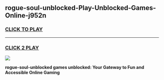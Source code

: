 
## rogue-soul-unblocked-Play-Unblocked-Games-Online-j952n
<h3>
<a href="https://premium76.site?title=rogue-soul-unblocked&ref=25A">CLICK TO PLAY</a></h3>
<hr>

<h3>
<a href="https://premium76.site?title=rogue-soul-unblocked&ref=25A">CLICK 2 PLAY</a>
  
</h3>

<a href="https://premium76.site?title=rogue-soul-unblocked&ref=25A"><img src="https://clearcache.store/games.png"></a>


**rogue-soul-unblocked games unblocked: Your Gateway to Fun and Accessible Online Gaming**
